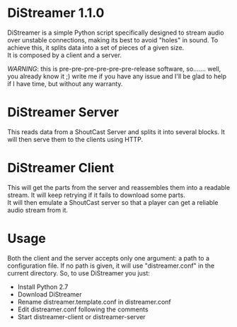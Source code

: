 # DiStreamer 1.1.0
DiStreamer is a simple Python script specifically designed to stream audio over unstable connections, making its best to avoid "holes" in sound. To achieve this, it splits data into a set of pieces of a given size.  
It is composed by a client and a server.  

*WARNING*: this is pre-pre-pre-pre-pre-pre-release software, so....... well, you already know it ;) write me if you have any issue and I'll be glad to help if I have time, but without any warranty.

# DiStreamer Server
This reads data from a ShoutCast Server and splits it into several blocks. It will then serve them to the clients using HTTP.  

# DiStreamer Client
This will get the parts from the server and reassembles them into a readable stream. It will keep retrying if it fails to download some parts.  
It will then emulate a ShoutCast server so that a player can get a reliable audio stream from it.

# Usage
Both the client and the server accepts only one argument: a path to a configuration file. If no path is given, it will use "distreamer.conf" in the current directory.
So, to use DiStreamer you just:
- Install Python 2.7
- Download DiStreamer
- Rename distreamer.template.conf in distreamer.conf
- Edit distreamer.conf following the comments
- Start distreamer-client or distreamer-server